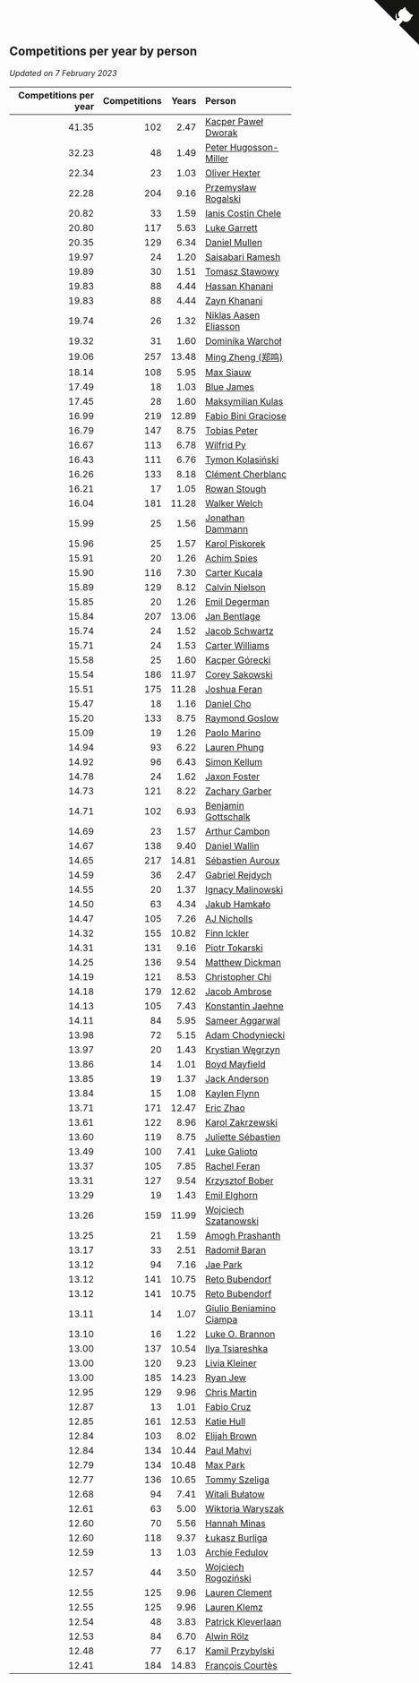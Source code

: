 ## Competitions per year by person

*Updated on  7 February 2023*

| Competitions per year | Competitions | Years | Person |
| ---: | ---: | ---: | :--- |
| 41.35 | 102 | 2.47 | [Kacper Paweł Dworak](https://www.worldcubeassociation.org/persons/2020DWOR01) |
| 32.23 | 48 | 1.49 | [Peter Hugosson-Miller](https://www.worldcubeassociation.org/persons/2021HUGO01) |
| 22.34 | 23 | 1.03 | [Oliver Hexter](https://www.worldcubeassociation.org/persons/2022HEXT01) |
| 22.28 | 204 | 9.16 | [Przemysław Rogalski](https://www.worldcubeassociation.org/persons/2013ROGA02) |
| 20.82 | 33 | 1.59 | [Ianis Costin Chele](https://www.worldcubeassociation.org/persons/2021CHEL01) |
| 20.80 | 117 | 5.63 | [Luke Garrett](https://www.worldcubeassociation.org/persons/2017GARR05) |
| 20.35 | 129 | 6.34 | [Daniel Mullen](https://www.worldcubeassociation.org/persons/2016MULL04) |
| 19.97 | 24 | 1.20 | [Saisabari Ramesh](https://www.worldcubeassociation.org/persons/2021RAME01) |
| 19.89 | 30 | 1.51 | [Tomasz Stawowy](https://www.worldcubeassociation.org/persons/2021STAW01) |
| 19.83 | 88 | 4.44 | [Hassan Khanani](https://www.worldcubeassociation.org/persons/2018KHAN26) |
| 19.83 | 88 | 4.44 | [Zayn Khanani](https://www.worldcubeassociation.org/persons/2018KHAN28) |
| 19.74 | 26 | 1.32 | [Niklas Aasen Eliasson](https://www.worldcubeassociation.org/persons/2021ELIA01) |
| 19.32 | 31 | 1.60 | [Dominika Warchoł](https://www.worldcubeassociation.org/persons/2021WARC01) |
| 19.06 | 257 | 13.48 | [Ming Zheng (郑鸣)](https://www.worldcubeassociation.org/persons/2009ZHEN11) |
| 18.14 | 108 | 5.95 | [Max Siauw](https://www.worldcubeassociation.org/persons/2017SIAU02) |
| 17.49 | 18 | 1.03 | [Blue James](https://www.worldcubeassociation.org/persons/2022JAME01) |
| 17.45 | 28 | 1.60 | [Maksymilian Kulas](https://www.worldcubeassociation.org/persons/2021KULA02) |
| 16.99 | 219 | 12.89 | [Fabio Bini Graciose](https://www.worldcubeassociation.org/persons/2010GRAC02) |
| 16.79 | 147 | 8.75 | [Tobias Peter](https://www.worldcubeassociation.org/persons/2014PETE03) |
| 16.67 | 113 | 6.78 | [Wilfrid Py](https://www.worldcubeassociation.org/persons/2016PYWI01) |
| 16.43 | 111 | 6.76 | [Tymon Kolasiński](https://www.worldcubeassociation.org/persons/2016KOLA02) |
| 16.26 | 133 | 8.18 | [Clément Cherblanc](https://www.worldcubeassociation.org/persons/2014CHER05) |
| 16.21 | 17 | 1.05 | [Rowan Stough](https://www.worldcubeassociation.org/persons/2022STOU01) |
| 16.04 | 181 | 11.28 | [Walker Welch](https://www.worldcubeassociation.org/persons/2011WELC01) |
| 15.99 | 25 | 1.56 | [Jonathan Dammann](https://www.worldcubeassociation.org/persons/2021DAMM01) |
| 15.96 | 25 | 1.57 | [Karol Piskorek](https://www.worldcubeassociation.org/persons/2021PISK01) |
| 15.91 | 20 | 1.26 | [Achim Spies](https://www.worldcubeassociation.org/persons/2021SPIE01) |
| 15.90 | 116 | 7.30 | [Carter Kucala](https://www.worldcubeassociation.org/persons/2015KUCA01) |
| 15.89 | 129 | 8.12 | [Calvin Nielson](https://www.worldcubeassociation.org/persons/2014NIEL03) |
| 15.85 | 20 | 1.26 | [Emil Degerman](https://www.worldcubeassociation.org/persons/2021DEGE01) |
| 15.84 | 207 | 13.06 | [Jan Bentlage](https://www.worldcubeassociation.org/persons/2010BENT01) |
| 15.74 | 24 | 1.52 | [Jacob Schwartz](https://www.worldcubeassociation.org/persons/2021SCHW01) |
| 15.71 | 24 | 1.53 | [Carter Williams](https://www.worldcubeassociation.org/persons/2021WILL06) |
| 15.58 | 25 | 1.60 | [Kacper Górecki](https://www.worldcubeassociation.org/persons/2021GORE01) |
| 15.54 | 186 | 11.97 | [Corey Sakowski](https://www.worldcubeassociation.org/persons/2011SAKO01) |
| 15.51 | 175 | 11.28 | [Joshua Feran](https://www.worldcubeassociation.org/persons/2011FERA01) |
| 15.47 | 18 | 1.16 | [Daniel Cho](https://www.worldcubeassociation.org/persons/2021CHOD01) |
| 15.20 | 133 | 8.75 | [Raymond Goslow](https://www.worldcubeassociation.org/persons/2014GOSL01) |
| 15.09 | 19 | 1.26 | [Paolo Marino](https://www.worldcubeassociation.org/persons/2021MARI04) |
| 14.94 | 93 | 6.22 | [Lauren Phung](https://www.worldcubeassociation.org/persons/2016PHUN02) |
| 14.92 | 96 | 6.43 | [Simon Kellum](https://www.worldcubeassociation.org/persons/2016KELL12) |
| 14.78 | 24 | 1.62 | [Jaxon Foster](https://www.worldcubeassociation.org/persons/2021FOST01) |
| 14.73 | 121 | 8.22 | [Zachary Garber](https://www.worldcubeassociation.org/persons/2014GARB01) |
| 14.71 | 102 | 6.93 | [Benjamin Gottschalk](https://www.worldcubeassociation.org/persons/2016GOTT01) |
| 14.69 | 23 | 1.57 | [Arthur Cambon](https://www.worldcubeassociation.org/persons/2021CAMB01) |
| 14.67 | 138 | 9.40 | [Daniel Wallin](https://www.worldcubeassociation.org/persons/2013WALL03) |
| 14.65 | 217 | 14.81 | [Sébastien Auroux](https://www.worldcubeassociation.org/persons/2008AURO01) |
| 14.59 | 36 | 2.47 | [Gabriel Rejdych](https://www.worldcubeassociation.org/persons/2020REJD01) |
| 14.55 | 20 | 1.37 | [Ignacy Malinowski](https://www.worldcubeassociation.org/persons/2021MALI02) |
| 14.50 | 63 | 4.34 | [Jakub Hamkało](https://www.worldcubeassociation.org/persons/2018HAMK01) |
| 14.47 | 105 | 7.26 | [AJ Nicholls](https://www.worldcubeassociation.org/persons/2015NICH04) |
| 14.32 | 155 | 10.82 | [Finn Ickler](https://www.worldcubeassociation.org/persons/2012ICKL01) |
| 14.31 | 131 | 9.16 | [Piotr Tokarski](https://www.worldcubeassociation.org/persons/2013TOKA01) |
| 14.25 | 136 | 9.54 | [Matthew Dickman](https://www.worldcubeassociation.org/persons/2013DICK01) |
| 14.19 | 121 | 8.53 | [Christopher Chi](https://www.worldcubeassociation.org/persons/2014CHIC01) |
| 14.18 | 179 | 12.62 | [Jacob Ambrose](https://www.worldcubeassociation.org/persons/2010AMBR01) |
| 14.13 | 105 | 7.43 | [Konstantin Jaehne](https://www.worldcubeassociation.org/persons/2015JAEH01) |
| 14.11 | 84 | 5.95 | [Sameer Aggarwal](https://www.worldcubeassociation.org/persons/2017AGGA01) |
| 13.98 | 72 | 5.15 | [Adam Chodyniecki](https://www.worldcubeassociation.org/persons/2017CHOD02) |
| 13.97 | 20 | 1.43 | [Krystian Węgrzyn](https://www.worldcubeassociation.org/persons/2021WEGR01) |
| 13.86 | 14 | 1.01 | [Boyd Mayfield](https://www.worldcubeassociation.org/persons/2022MAYF01) |
| 13.85 | 19 | 1.37 | [Jack Anderson](https://www.worldcubeassociation.org/persons/2021ANDE05) |
| 13.84 | 15 | 1.08 | [Kaylen Flynn](https://www.worldcubeassociation.org/persons/2022FLYN01) |
| 13.71 | 171 | 12.47 | [Eric Zhao](https://www.worldcubeassociation.org/persons/2010ZHAO19) |
| 13.61 | 122 | 8.96 | [Karol Zakrzewski](https://www.worldcubeassociation.org/persons/2014ZAKR01) |
| 13.60 | 119 | 8.75 | [Juliette Sébastien](https://www.worldcubeassociation.org/persons/2014SEBA01) |
| 13.49 | 100 | 7.41 | [Luke Galioto](https://www.worldcubeassociation.org/persons/2015GALI02) |
| 13.37 | 105 | 7.85 | [Rachel Feran](https://www.worldcubeassociation.org/persons/2015FERA01) |
| 13.31 | 127 | 9.54 | [Krzysztof Bober](https://www.worldcubeassociation.org/persons/2013BOBE01) |
| 13.29 | 19 | 1.43 | [Emil Elghorn](https://www.worldcubeassociation.org/persons/2021ELGH01) |
| 13.26 | 159 | 11.99 | [Wojciech Szatanowski](https://www.worldcubeassociation.org/persons/2011SZAT01) |
| 13.25 | 21 | 1.59 | [Amogh Prashanth](https://www.worldcubeassociation.org/persons/2021PRAS01) |
| 13.17 | 33 | 2.51 | [Radomił Baran](https://www.worldcubeassociation.org/persons/2020BARA02) |
| 13.12 | 94 | 7.16 | [Jae Park](https://www.worldcubeassociation.org/persons/2015PARK24) |
| 13.12 | 141 | 10.75 | [Reto Bubendorf](https://www.worldcubeassociation.org/persons/2012BUBE01) |
| 13.12 | 141 | 10.75 | [Reto Bubendorf](https://www.worldcubeassociation.org/persons/2012BUBE01) |
| 13.11 | 14 | 1.07 | [Giulio Beniamino Ciampa](https://www.worldcubeassociation.org/persons/2022CIAM01) |
| 13.10 | 16 | 1.22 | [Luke O. Brannon](https://www.worldcubeassociation.org/persons/2021BRAN02) |
| 13.00 | 137 | 10.54 | [Ilya Tsiareshka](https://www.worldcubeassociation.org/persons/2012TERE01) |
| 13.00 | 120 | 9.23 | [Livia Kleiner](https://www.worldcubeassociation.org/persons/2013KLEI03) |
| 13.00 | 185 | 14.23 | [Ryan Jew](https://www.worldcubeassociation.org/persons/2008JEWR01) |
| 12.95 | 129 | 9.96 | [Chris Martin](https://www.worldcubeassociation.org/persons/2013MART03) |
| 12.87 | 13 | 1.01 | [Fabio Cruz](https://www.worldcubeassociation.org/persons/2022CRUZ01) |
| 12.85 | 161 | 12.53 | [Katie Hull](https://www.worldcubeassociation.org/persons/2010HULL01) |
| 12.84 | 103 | 8.02 | [Elijah Brown](https://www.worldcubeassociation.org/persons/2015BROW03) |
| 12.84 | 134 | 10.44 | [Paul Mahvi](https://www.worldcubeassociation.org/persons/2012MAHV01) |
| 12.79 | 134 | 10.48 | [Max Park](https://www.worldcubeassociation.org/persons/2012PARK03) |
| 12.77 | 136 | 10.65 | [Tommy Szeliga](https://www.worldcubeassociation.org/persons/2012SZEL01) |
| 12.68 | 94 | 7.41 | [Witali Bułatow](https://www.worldcubeassociation.org/persons/2015BUAT01) |
| 12.61 | 63 | 5.00 | [Wiktoria Waryszak](https://www.worldcubeassociation.org/persons/2018WARY01) |
| 12.60 | 70 | 5.56 | [Hannah Minas](https://www.worldcubeassociation.org/persons/2017MINA04) |
| 12.60 | 118 | 9.37 | [Łukasz Burliga](https://www.worldcubeassociation.org/persons/2013BURL01) |
| 12.59 | 13 | 1.03 | [Archie Fedulov](https://www.worldcubeassociation.org/persons/2022FEDU01) |
| 12.57 | 44 | 3.50 | [Wojciech Rogoziński](https://www.worldcubeassociation.org/persons/2019ROGO04) |
| 12.55 | 125 | 9.96 | [Lauren Clement](https://www.worldcubeassociation.org/persons/2013KLEM01) |
| 12.55 | 125 | 9.96 | [Lauren Klemz](https://www.worldcubeassociation.org/persons/2013KLEM01) |
| 12.54 | 48 | 3.83 | [Patrick Kleverlaan](https://www.worldcubeassociation.org/persons/2019KLEV01) |
| 12.53 | 84 | 6.70 | [Alwin Rölz](https://www.worldcubeassociation.org/persons/2016ROLZ01) |
| 12.48 | 77 | 6.17 | [Kamil Przybylski](https://www.worldcubeassociation.org/persons/2016PRZY01) |
| 12.41 | 184 | 14.83 | [François Courtès](https://www.worldcubeassociation.org/persons/2008COUR01) |


<a href="https://github.com/JustinTimeCuber/wca_statistics" class="github-corner" aria-label="View source on Github"><svg width="80" height="80" viewBox="0 0 250 250" style="fill:#151513; color:#fff; position: absolute; top: 0; border: 0; right: 0;" aria-hidden="true"><path d="M0,0 L115,115 L130,115 L142,142 L250,250 L250,0 Z"></path><path d="M128.3,109.0 C113.8,99.7 119.0,89.6 119.0,89.6 C122.0,82.7 120.5,78.6 120.5,78.6 C119.2,72.0 123.4,76.3 123.4,76.3 C127.3,80.9 125.5,87.3 125.5,87.3 C122.9,97.6 130.6,101.9 134.4,103.2" fill="currentColor" style="transform-origin: 130px 106px;" class="octo-arm"></path><path d="M115.0,115.0 C114.9,115.1 118.7,116.5 119.8,115.4 L133.7,101.6 C136.9,99.2 139.9,98.4 142.2,98.6 C133.8,88.0 127.5,74.4 143.8,58.0 C148.5,53.4 154.0,51.2 159.7,51.0 C160.3,49.4 163.2,43.6 171.4,40.1 C171.4,40.1 176.1,42.5 178.8,56.2 C183.1,58.6 187.2,61.8 190.9,65.4 C194.5,69.0 197.7,73.2 200.1,77.6 C213.8,80.2 216.3,84.9 216.3,84.9 C212.7,93.1 206.9,96.0 205.4,96.6 C205.1,102.4 203.0,107.8 198.3,112.5 C181.9,128.9 168.3,122.5 157.7,114.1 C157.9,116.9 156.7,120.9 152.7,124.9 L141.0,136.5 C139.8,137.7 141.6,141.9 141.8,141.8 Z" fill="currentColor" class="octo-body"></path></svg></a><style>.github-corner:hover .octo-arm{animation:octocat-wave 560ms ease-in-out}@keyframes octocat-wave{0%,100%{transform:rotate(0)}20%,60%{transform:rotate(-25deg)}40%,80%{transform:rotate(10deg)}}@media (max-width:500px){.github-corner:hover .octo-arm{animation:none}.github-corner .octo-arm{animation:octocat-wave 560ms ease-in-out}}</style>
